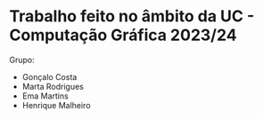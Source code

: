 # Trabalho feito no âmbito da UC - Computação Gráfica 2023/24

Grupo:

- Gonçalo Costa
- Marta Rodrigues
- Ema Martins
- Henrique Malheiro
